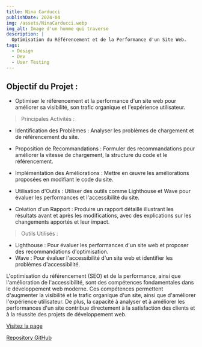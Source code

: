 ```yaml
---
title: Nina Carducci
publishDate: 2024-04
img: /assets/NinaCarducci.webp
img_alt: Image d'un homme qui traverse
description: |
  Optimisation du Référencement et de la Performance d'un Site Web.
tags:
  - Design
  - Dev
  - User Testing
---
```

## Objectif du Projet :

- Optimiser le référencement et la performance d'un site web pour améliorer sa visibilité, son trafic organique et l'expérience utilisateur.

> Principales Activités :

- Identification des Problèmes : Analyser les problèmes de chargement et de référencement du site.

- Proposition de Recommandations : Formuler des recommandations pour améliorer la vitesse de chargement, la structure du code et le référencement.

- Implémentation des Améliorations : Mettre en œuvre les améliorations proposées en modifiant le code du site.

- Utilisation d'Outils : Utiliser des outils comme Lighthouse et Wave pour évaluer les performances et l'accessibilité du site.

- Création d'un Rapport : Produire un rapport détaillé illustrant les résultats avant et après les modifications, avec des explications sur les changements apportés et leur impact.

> Outils Utilisés :

- Lighthouse : Pour évaluer les performances d'un site web et proposer des recommandations d'optimisation.
- Wave : Pour évaluer l'accessibilité d'un site web et identifier les 
problèmes d'accessibilité.


 L'optimisation du référencement (SEO) et de la performance, ainsi que l'amélioration de l'accessibilité, sont des compétences fondamentales dans le développement web moderne. Ces compétences permettent d'augmenter la visibilité et le trafic organique d'un site, ainsi que d'améliorer l'expérience utilisateur. De plus, la capacité à analyser et à améliorer les performances d'un site contribue directement à la satisfaction des clients et à la réussite des projets de développement web.

<a href="https://adeline34.github.io/nina-carducci/" target="_blank">Visitez la page</a>

<a href="https://github.com/Adeline34/nina-carducci.git" target="_blank">Repository GitHub</a>